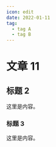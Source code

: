 ```yaml
---
icon: edit
date: 2022-01-11
tag:
  - tag A
  - tag B
---
```


# 文章 11

## 标题 2

这里是内容。

### 标题 3

这里是内容。
